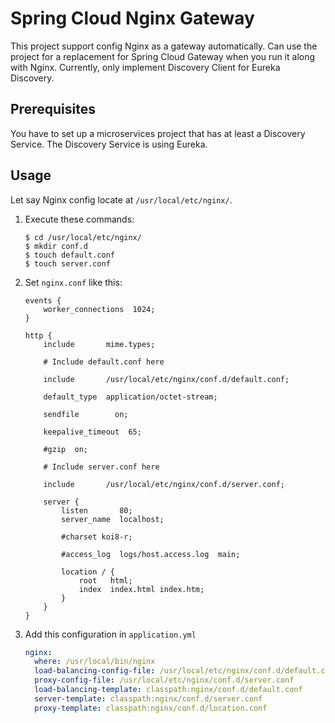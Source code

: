 # Spring Cloud Nginx Gateway

This project support config Nginx as a gateway automatically.
Can use the project for a replacement for Spring Cloud Gateway when you run it along with Nginx.
Currently, only implement Discovery Client for Eureka Discovery.

## Prerequisites

You have to set up a microservices project that has at least a Discovery Service.
The Discovery Service is using Eureka.

## Usage

Let say Nginx config locate at `/usr/local/etc/nginx/`.

1. Execute these commands:

    ```shell script
    $ cd /usr/local/etc/nginx/
    $ mkdir conf.d
    $ touch default.conf
    $ touch server.conf
    ```

2. Set `nginx.conf` like this:

    ```editorconfig
    events {
        worker_connections  1024;
    }
    
    http {
        include       mime.types;
    
        # Include default.conf here
    
        include       /usr/local/etc/nginx/conf.d/default.conf;
    
        default_type  application/octet-stream;
    
        sendfile        on;
    
        keepalive_timeout  65;
    
        #gzip  on;
    
        # Include server.conf here
        
        include       /usr/local/etc/nginx/conf.d/server.conf;
    
        server {
            listen       80;
            server_name  localhost;
    
            #charset koi8-r;
    
            #access_log  logs/host.access.log  main;
    
            location / {
                root   html;
                index  index.html index.htm;
            }
        }
    }
    ```

3. Add this configuration in `application.yml`
    
    ```yaml
    nginx:
      where: /usr/local/bin/nginx
      load-balancing-config-file: /usr/local/etc/nginx/conf.d/default.conf
      proxy-config-file: /usr/local/etc/nginx/conf.d/server.conf
      load-balancing-template: classpath:nginx/conf.d/default.conf
      server-template: classpath:nginx/conf.d/server.conf
      proxy-template: classpath:nginx/conf.d/location.conf
    ```



